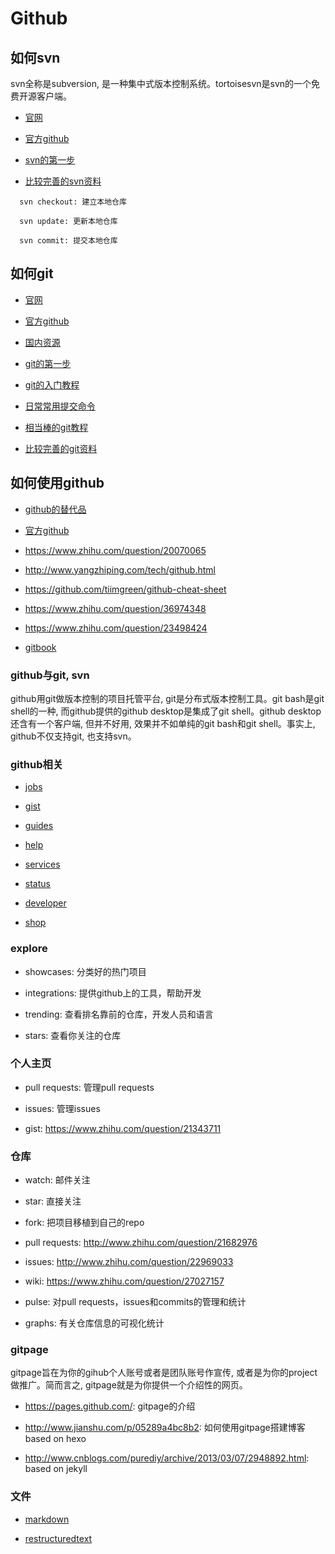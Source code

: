 ﻿# Github

## 如何svn

svn全称是subversion, 是一种集中式版本控制系统。tortoisesvn是svn的一个免费开源客户端。

- [官网](https://tortoisesvn.net) 

- [官方github](https://github.com/TortoiseGit/tortoisesvn) 

- [svn的第一步](http://jingyan.baidu.com/article/358570f6638aa4ce4724fcf7.html)

- [比较完善的svn资料](http://www.subversion.org.cn/tsvndoc)

```
  svn checkout: 建立本地仓库

  svn update: 更新本地仓库

  svn commit: 提交本地仓库
```

## 如何git

- [官网](https://git-scm.com)

- [官方github](https://github.com/git-for-windows/git)

- [国内资源](http://pan.baidu.com/s/1skFLrMt#path=%252Fpub%252Fgit)

- [git的第一步](http://jingyan.baidu.com/article/f7ff0bfc7181492e27bb1360.html)

- [git的入门教程](http://rogerdudler.github.io/git-guide/index.zh.html)

- [日常常用提交命令](http://www.yangzhiping.com/tech/git.html)

- [相当棒的git教程](http://www.liaoxuefeng.com/wiki/0013739516305929606dd18361248578c67b8067c8c017b000)

- [比较完善的git资料](http://git-scm.com/book/zh/v2) 

## 如何使用github

- [github的替代品](https://www.zhihu.com/question/19573222)

- [官方github](https://github.com/github)

- https://www.zhihu.com/question/20070065

- http://www.yangzhiping.com/tech/github.html

- https://github.com/tiimgreen/github-cheat-sheet

- https://www.zhihu.com/question/36974348

- https://www.zhihu.com/question/23498424

- [gitbook](https://www.gitbook.com)

### github与git, svn

github用git做版本控制的项目托管平台, git是分布式版本控制工具。git bash是git shell的一种, 而github提供的github desktop是集成了git shell。github desktop还含有一个客户端, 但并不好用, 效果并不如单纯的git bash和git shell。事实上, github不仅支持git, 也支持svn。

### github相关

- [jobs](https://jobs.github.com)

- [gist](https://gist.github.com)

- [guides](https://guides.github.com)

- [help](https://help.github.com)

- [services](https://training.github.com)

- [status](https://status.github.com)

- [developer](https://developer.github.com)

- [shop](https://github.myshopify.com)

### explore

- showcases: 分类好的热门项目

- integrations: 提供github上的工具，帮助开发

- trending: 查看排名靠前的仓库，开发人员和语言

- stars: 查看你关注的仓库

### 个人主页

- pull requests: 管理pull requests

- issues: 管理issues

- gist: https://www.zhihu.com/question/21343711

### 仓库

- watch: 邮件关注

- star: 直接关注

- fork: 把项目移植到自己的repo

- pull requests: http://www.zhihu.com/question/21682976

- issues: http://www.zhihu.com/question/22969033

- wiki: https://www.zhihu.com/question/27027157

- pulse: 对pull requests，issues和commits的管理和统计

- graphs: 有关仓库信息的可视化统计

### gitpage

gitpage旨在为你的gihub个人账号或者是团队账号作宣传, 或者是为你的project做推广。简而言之, gitpage就是为你提供一个介绍性的网页。

- https://pages.github.com/: gitpage的介绍

- http://www.jianshu.com/p/05289a4bc8b2: 如何使用gitpage搭建博客based on hexo

- http://www.cnblogs.com/purediy/archive/2013/03/07/2948892.html: based on jekyll

### 文件

- [markdown](http://blog.csdn.net/kaitiren/article/details/38513715)

- [restructuredtext](http://www.sphinx-doc.org/en/stable/rest.html)
